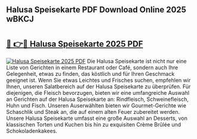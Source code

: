 ## Halusa Speisekarte PDF Download Online 2025 wBKCJ

# <h2><a href="http://gcddlii.nevu.top/?p=Halusa+Speisekarte">🔗 👉🔴 Halusa Speisekarte 2025 PDF</a></h2>

[![Halusa Speisekarte 2025 PDF](https://i.imgur.com/dBaPXMq.png)](http://gcddlii.nevu.top/?p=Halusa+Speisekarte)
Die Halusa Speisekarte ist nicht nur eine Liste von Gerichten in einem Restaurant oder Café, sondern auch Ihre Gelegenheit, etwas zu finden, das köstlich und für Ihren Geschmack geeignet ist. Wenn Sie etwas Leichtes und Frisches suchen, empfehlen wir Ihnen, unseren Salatbereich auf der Halusa Speisekarte zu überprüfen. Für diejenigen, die Fleisch bevorzugen, bieten wir eine umfangreiche Auswahl an Gerichten auf der Halusa Speisekarte an: Rindfleisch, Schweinefleisch, Huhn und Fisch. Unseren Auserwählten bieten wir Gourmet-Gerichte wie Schaschlik und Steak an, die auf einem alten Feuer zubereitet werden. Unsere Halusa Speisekarte umfasst eine große Auswahl an Desserts, von klassischen Torten und Kuchen bis hin zu exquisiten Crème Brûlée und Schokoladenkakees.
